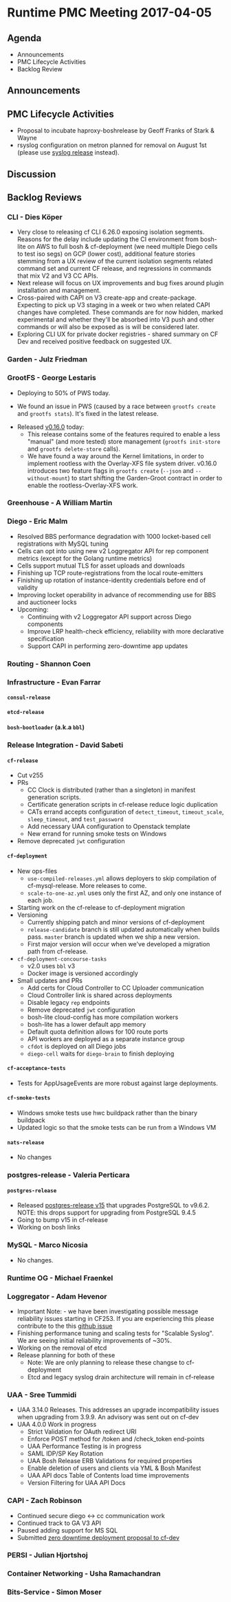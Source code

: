 # Runtime PMC Meeting 2017-04-05

## Agenda

* Announcements
* PMC Lifecycle Activities
* Backlog Review

## Announcements


## PMC Lifecycle Activities

- Proposal to incubate haproxy-boshrelease by Geoff Franks of Stark & Wayne
- rsyslog configuration on metron planned for removal on August 1st (please use [syslog release](https://github.com/cloudfoundry/syslog-release) instead). 

## Discussion


## Backlog Reviews

### CLI - Dies Köper
- Very close to releasing cf CLI 6.26.0 exposing isolation segments. Reasons for the delay include updating the CI environment from bosh-lite on AWS to full bosh & cf-deployment (we need multiple Diego cells to test iso segs) on GCP (lower cost), additional feature stories stemming from a UX review of the current isolation segments related command set and current CF release, and regressions in commands that mix V2 and V3 CC APIs.
- Next release will focus on UX improvements and bug fixes around plugin installation and management.
- Cross-paired with CAPI on V3 create-app and create-package. Expecting to pick up V3 staging in a week or two when related CAPI changes have completed. These commands are for now hidden, marked experimental and whether they'll be absorbed into V3 push and other commands or will also be exposed as is will be considered later.
- Exploring CLI UX for private docker registries - shared summary on CF Dev and received positive feedback on suggested UX.

### Garden - Julz Friedman

### GrootFS - George Lestaris

* Deploying to 50% of PWS today.
 - We found an issue in PWS (caused by a race between `grootfs create` and `grootfs stats`). It's fixed in the latest release.
* Released [v0.16.0](https://github.com/cloudfoundry/grootfs/releases/tag/v0.16.0) today: 
  - This release contains some of the features required to enable a less "manual" (and more tested) store management (`grootfs init-store` and `grootfs delete-store` calls).
  - We have found a way around the Kernel limitations, in order to implement rootless with the Overlay-XFS file system driver. v0.16.0 introduces two feature flags in `grootfs create` (`--json` and `--without-mount`) to start shifting the Garden-Groot contract in order to enable the rootless-Overlay-XFS work.

### Greenhouse - A William Martin


### Diego - Eric Malm

- Resolved BBS performance degradation with 1000 locket-based cell registrations with MySQL tuning
- Cells can opt into using new v2 Loggregator API for rep component metrics (except for the Golang runtime metrics)
- Cells support mutual TLS for asset uploads and downloads
- Finishing up TCP route-registrations from the local route-emitters
- Finishing up rotation of instance-identity credentials before end of validity
- Improving locket operability in advance of recommending use for BBS and auctioneer locks
- Upcoming:
  - Continuing with v2 Loggregator API support across Diego components
  - Improve LRP health-check efficiency, reliability with more declarative specification
  - Support CAPI in performing zero-downtime app updates


### Routing - Shannon Coen


### Infrastructure - Evan Farrar

#### `consul-release`


#### `etcd-release`

#### `bosh-bootloader` (a.k.a `bbl`)

### Release Integration - David Sabeti

#### `cf-release`
- Cut v255
- PRs
  - CC Clock is distributed (rather than a singleton) in manifest generation scripts.
  - Certificate generation scripts in cf-release reduce logic duplication
  - CATs errand accepts configuration of `detect_timeout`, `timeout_scale`, `sleep_timeout`, and `test_password`
  - Add necessary UAA configuration to Openstack template
  - New errand for running smoke tests on Windows
- Remove deprecated `jwt` configuration

#### `cf-deployment`
- New ops-files
  - `use-compiled-releases.yml` allows deployers to skip compilation of cf-mysql-release. More releases to come.
  - `scale-to-one-az.yml` uses only the first AZ, and only one instance of each job.
- Starting work on the cf-release to cf-deployment migration
- Versioning
  - Currently shipping patch and minor versions of cf-deployment
  - `release-candidate` branch is still updated automatically when builds pass. `master` branch is updated when we ship a new version.
  - First major version will occur when we've developed a migration path from cf-release.
- `cf-deployment-concourse-tasks`
  - v2.0 uses `bbl` v3
  - Docker image is versioned accordingly
- Small updates and PRs
  - Add certs for Cloud Controller to CC Uploader communication
  - Cloud Controller link is shared across deployments
  - Disable legacy `rep` endpoints
  - Remove deprecated `jwt` configuration
  - bosh-lite cloud-config has more compilation workers
  - bosh-lite has a lower default app memory
  - Default quota definition allows for 100 route ports
  - API workers are deployed as a separate instance group
  - `cfdot` is deployed on all Diego jobs
  - `diego-cell` waits for `diego-brain` to finish deploying

#### `cf-acceptance-tests`
-  Tests for AppUsageEvents are more robust against large deployments.

#### `cf-smoke-tests`
- Windows smoke tests use hwc buildpack rather than the binary buildpack
- Updated logic so that the smoke tests can be run from a Windows VM

#### `nats-release`
- No changes

### postgres-release - Valeria Perticara

#### `postgres-release`
- Released [postgres-release v15](https://github.com/cloudfoundry/postgres-release/releases/tag/v15) that upgrades PostgreSQL to v9.6.2. NOTE: this drops support for upgrading from PostgreSQL 9.4.5
- Going to bump v15 in cf-release
- Working on bosh links

### MySQL - Marco Nicosia
- No changes.

### Runtime OG - Michael Fraenkel

### Loggregator - Adam Hevenor
- Important Note: - we have been investigating possible message reliability issues starting in CF253. If you are experiencing this please contribute to the this [github issue](https://github.com/cloudfoundry/loggregator/issues/247)
- Finishing performance tuning and scaling tests for "Scalable Syslog". We are seeing initial reliability improvements of ~30%.
- Working on the removal of etcd
- Release planning for both of these
  - Note: We are only planning to release these changse to cf-deployment
  - Etcd and legacy syslog drain architecture will remain in cf-release

### UAA - Sree Tummidi

- UAA 3.14.0 Releases. This addresses an upgrade incompatibility issues when upgrading from 3.9.9. An advisory was sent out on cf-dev
- UAA 4.0.0 Work in progress
  - Strict Validation for OAuth redirect URI
  - Enforce POST method for /token and /check_token end-points
  - UAA Performance Testing is in progress
  - SAML IDP/SP Key Rotation
  - UAA Bosh Release ERB Validations for required properties
  - Enable deletion of users and clients via YML & Bosh Manifest
  - UAA API docs Table of Contents load time improvements
  - Version Filtering for UAA API Docs


### CAPI - Zach Robinson

- Continued secure diego <-> cc communication work
- Continued track to GA V3 API
- Paused adding support for MS SQL
- Submitted [zero downtime deployment proposal to cf-dev](https://docs.google.com/document/d/116I_mOWjZcPeIbUvvsh-jAcwpoE_mGPD_SkCel5xXuU/edit?usp=sharing)

### PERSI - Julian Hjortshoj

### Container Networking - Usha Ramachandran

### Bits-Service - Simon Moser
